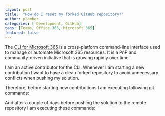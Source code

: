 ```yaml
---
layout: post
title:  "How do I reset my forked GitHub repository?"
author: plamber
categories: [ Development, GitHub]
tags: [Teams, Office 365, Microsoft 365]
featured: false
---
```

The [CLI for Microsoft 365](https://github.com/pnp/cli-microsoft365) is a cross-platform command-line interface used to manage or automate Microsoft 365 resources. It is a PnP and community-driven initiative that is growing rapidly over time. 

I am an active contributor for the CLI. Whenever I am starting a new contribution I want to have a clean forked repository to avoid unnecessary conflicts when pushing my solution.

Therefore, before starting new contributions I am executing following git commands:

<script src="https://gist.github.com/plamber/78ff5abf088038283011c93b2990e4e8.js"></script>

And after a couple of days before pushing the solution to the remote repository I am executing these commands:

<script src="https://gist.github.com/plamber/3e0948b590eb10904acc96629936a8a8.js"></script>
